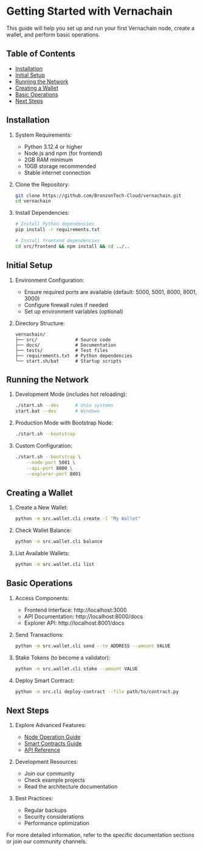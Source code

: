 # Getting Started with Vernachain

This guide will help you set up and run your first Vernachain node, create a wallet, and perform basic operations.

## Table of Contents
- [Installation](#installation)
- [Initial Setup](#initial-setup)
- [Running the Network](#running-the-network)
- [Creating a Wallet](#creating-a-wallet)
- [Basic Operations](#basic-operations)
- [Next Steps](#next-steps)

## Installation

1. System Requirements:
   - Python 3.12.4 or higher
   - Node.js and npm (for frontend)
   - 2GB RAM minimum
   - 10GB storage recommended
   - Stable internet connection

2. Clone the Repository:
   ```bash
   git clone https://github.com/BronzonTech-Cloud/vernachain.git
   cd vernachain
   ```

3. Install Dependencies:
   ```bash
   # Install Python dependencies
   pip install -r requirements.txt

   # Install frontend dependencies
   cd src/frontend && npm install && cd ../..
   ```

## Initial Setup

1. Environment Configuration:
   - Ensure required ports are available (default: 5000, 5001, 8000, 8001, 3000)
   - Configure firewall rules if needed
   - Set up environment variables (optional)

2. Directory Structure:
   ```
   vernachain/
   ├── src/              # Source code
   ├── docs/             # Documentation
   ├── tests/            # Test files
   ├── requirements.txt  # Python dependencies
   └── start.sh/bat      # Startup scripts
   ```

## Running the Network

1. Development Mode (includes hot reloading):
   ```bash
   ./start.sh --dev      # Unix systems
   start.bat --dev       # Windows
   ```

2. Production Mode with Bootstrap Node:
   ```bash
   ./start.sh --bootstrap
   ```

3. Custom Configuration:
   ```bash
   ./start.sh --bootstrap \
       --node-port 5001 \
       --api-port 8000 \
       --explorer-port 8001
   ```

## Creating a Wallet

1. Create a New Wallet:
   ```bash
   python -m src.wallet.cli create -l "My Wallet"
   ```

2. Check Wallet Balance:
   ```bash
   python -m src.wallet.cli balance
   ```

3. List Available Wallets:
   ```bash
   python -m src.wallet.cli list
   ```

## Basic Operations

1. Access Components:
   - Frontend Interface: http://localhost:3000
   - API Documentation: http://localhost:8000/docs
   - Explorer API: http://localhost:8001/docs

2. Send Transactions:
   ```bash
   python -m src.wallet.cli send --to ADDRESS --amount VALUE
   ```

3. Stake Tokens (to become a validator):
   ```bash
   python -m src.wallet.cli stake --amount VALUE
   ```

4. Deploy Smart Contract:
   ```bash
   python -m src.cli deploy-contract --file path/to/contract.py
   ```

## Next Steps

1. Explore Advanced Features:
   - [Node Operation Guide](node-operation.md)
   - [Smart Contracts Guide](smart-contracts.md)
   - [API Reference](api-reference.md)

2. Development Resources:
   - Join our community
   - Check example projects
   - Read the architecture documentation

3. Best Practices:
   - Regular backups
   - Security considerations
   - Performance optimization

For more detailed information, refer to the specific documentation sections or join our community channels. 
